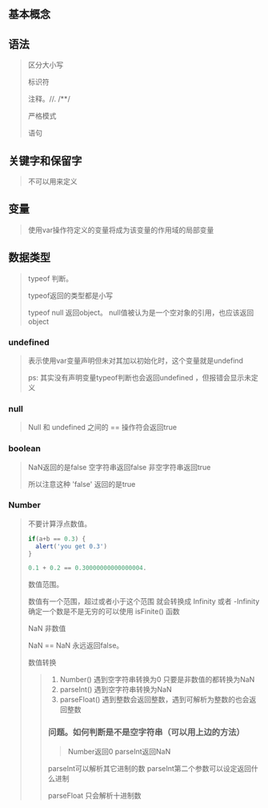 ## 基本概念

## 语法

> 区分大小写
>
> 标识符
>
> 注释。//.  /**/
>
> 严格模式
>
> 语句 

## 关键字和保留字

> 不可以用来定义

## 变量

> 使用var操作符定义的变量将成为该变量的作用域的局部变量

## 数据类型

> typeof 判断。 
>
> typeof返回的类型都是小写 
>
> typeof null 返回object。 null值被认为是一个空对象的引用，也应该返回object

### undefined

> 表示使用var变量声明但未对其加以初始化时，这个变量就是undefind
>
> ps: 其实没有声明变量typeof判断也会返回undefined ，但报错会显示未定义

### null

> Null 和 undefined 之间的 == 操作符会返回true

### boolean

> NaN返回的是false 空字符串返回false 非空字符串返回true
>
> 所以注意这种 'false' 返回的是true

### Number

> 不要计算浮点数值。
>
> ```js
> if(a+b == 0.3) {
>   alert('you get 0.3')
> }
> 
> 0.1 + 0.2 == 0.30000000000000004. 
> ```
>
> 数值范围。 
>
> 数值有一个范围，超过或者小于这个范围 就会转换成 Infinity 或者 -Infinity  确定一个数是不是无穷的可以使用 isFinite() 函数
>
> NaN  非数值
>
> NaN == NaN 永远返回false。
>
> 数值转换
>
> > 1. Number()   遇到空字符串转换为0 只要是非数值的都转换为NaN
> > 2. parseInt()   遇到空字符串转换为NaN
> > 3. parseFloat()  遇到整数会返回整数，遇到可解析为整数的也会返回整数
> >
> > ### 问题。如何判断是不是空字符串（可以用上边的方法）
> >
> > > Number返回0 parseInt返回NaN
> >
> > parseInt可以解析其它进制的数 parseInt第二个参数可以设定返回什么进制
> >
> > parseFloat 只会解析十进制数